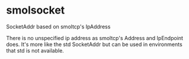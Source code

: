 # smolsocket
SocketAddr based on smoltcp's IpAddress


There is no unspecified ip address as smoltcp's Address and IpEndpoint does.
It's more like the std SocketAddr but can be used in environments that std is not available.

